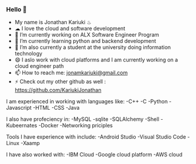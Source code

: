 ### Hello 👋

<!--
**JonathanSecondGithub/JonathanSecondGithub** is a ✨ _special_ ✨ repository because its `README.md` (this file) appears on your GitHub profile.

Here are some ideas to get you started:

- 🔭 I’m currently working on ...
- 🌱 I’m currently learning ...
- 👯 I’m looking to collaborate on ...
- 🤔 I’m looking for help with ...
- 💬 Ask me about ...
- 📫 How to reach me: ...
- 😄 Pronouns: ...
- ⚡ Fun fact: ...
-->

- My name is Jonathan Kariuki ♨
- ☁ I love the cloud and software development
- 🔭 I’m currently working on ALX Software Engineer Program
- 🌱 I’m currently learning python and backend development
- 🔭 I’m also currently a student at the university doing information technology
- 😄 I aslo work with cloud platforms and I am currently working on a cloud engineer path
- 📫 How to reach me: jonamkariuki@gmail.com
- ⚡ Check out my other github as well : https://github.com/KariukiJonathan


I am experienced in working with languages like:
-C++
-C
-Python
-Javascript
-HTML
-CSS
-Java

I also have profeciency in:
-MySQL
-sqlite
-SQLAlchemy
-Shell
-Kubeernates
-Docker
-Networking priciples

Tools I have experience with include:
-Android Studio
-Visual Studio Code
-Linux
-Xaamp

I have also worked with:
-IBM Cloud
-Google cloud platform
-AWS cloud
